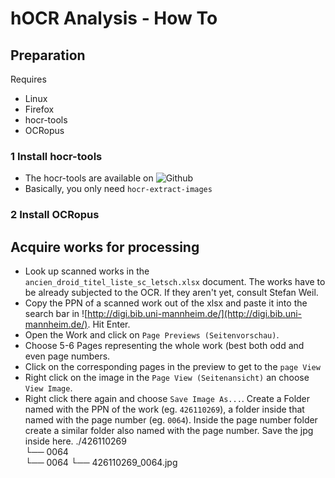 # hOCR Analysis - How To
## Preparation

Requires
* Linux
* Firefox
* hocr-tools
* OCRopus

### 1 Install hocr-tools
* The hocr-tools are available on 
![Github](https://github.com/tmbdev/hocr-tools)
* Basically, you only need `hocr-extract-images`

### 2 Install OCRopus

## Acquire works for processing

* Look up scanned works in the `ancien_droid_titel_liste_sc_letsch.xlsx` document. The works have to be already subjected to the OCR. If they aren't yet, consult Stefan Weil.
* Copy the PPN of a scanned work out of the xlsx and paste it into the search bar in ![http://digi.bib.uni-mannheim.de/](http://digi.bib.uni-mannheim.de/). Hit Enter.
* Open the Work and click on `Page Previews (Seitenvorschau)`.
* Choose 5-6 Pages representing the whole work (best both odd and even page numbers. 
* Click on the corresponding pages in the preview to get to the `page View`
* Right click on the image in the `Page View (Seitenansicht)` an choose `View Image`.
* Right click there again and choose `Save Image As...`. Create a Folder named with the PPN of the work (eg. `426110269`), a folder inside that named with the page number (eg. `0064`). Inside the page number folder create a similar folder also named with the page number. Save the jpg inside here.
./426110269             
└── 0064          
	└── 0064
		└── 426110269_0064.jpg
